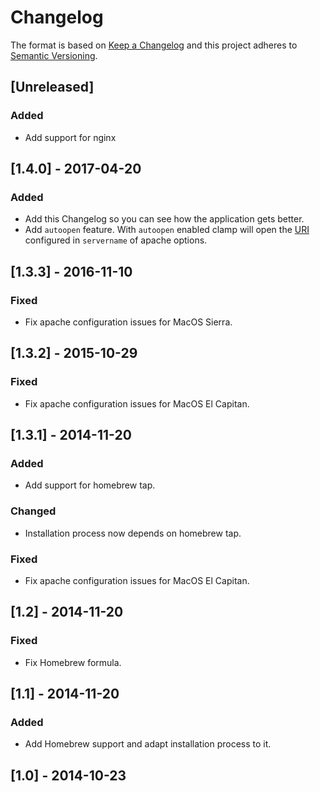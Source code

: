 Changelog
=========

The format is based on [Keep a Changelog][1]
and this project adheres to [Semantic Versioning][2].

## [Unreleased]
### Added
- Add support for nginx

## [1.4.0] - 2017-04-20
### Added
- Add this Changelog so you can see how the application gets better.
- Add `autoopen` feature. With `autoopen` enabled clamp will open the
  [URI][3] configured in `servername` of apache options.

## [1.3.3] - 2016-11-10
### Fixed
- Fix apache configuration issues for MacOS Sierra.

## [1.3.2] - 2015-10-29
### Fixed
- Fix apache configuration issues for MacOS El Capitan.

## [1.3.1] - 2014-11-20
### Added
- Add support for homebrew tap.
### Changed
- Installation process now depends on homebrew tap.

### Fixed
- Fix apache configuration issues for MacOS El Capitan.

## [1.2] - 2014-11-20
### Fixed
- Fix Homebrew formula.

## [1.1] - 2014-11-20
### Added
- Add Homebrew support and adapt installation process to it.

## [1.0] - 2014-10-23

[1]: http://keepachangelog.com/
[2]: http://semver.org/
[3]: https://danielmiessler.com/study/url-uri/
